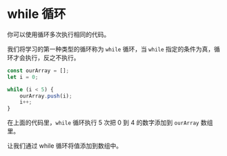 # while 循环

你可以使用循环多次执行相同的代码。

我们将学习的第一种类型的循环称为 `while` 循环，当 `while` 指定的条件为真，循环才会执行，反之不执行。

```javascript
const ourArray = [];
let i = 0;

while (i < 5) {
    ourArray.push(i);
    i++;
}
```

在上面的代码里，`while` 循环执行 5 次把 0 到 4 的数字添加到 `ourArray` 数组里。

让我们通过 while 循环将值添加到数组中。